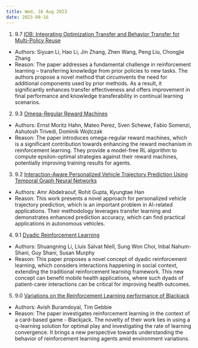 ```yaml
---
title: Wed, 16 Aug 2023
date: 2023-08-16
---
```

1. 9.7 [IOB: Integrating Optimization Transfer and Behavior Transfer for Multi-Policy Reuse](https://arxiv.org/abs/2308.07351)
* Authors: Siyuan Li, Hao Li, Jin Zhang, Zhen Wang, Peng Liu, Chongjie Zhang
* Reason: The paper addresses a fundamental challenge in reinforcement learning – transferring knowledge from prior policies to new tasks. The authors propose a novel method that circumvents the need for additional components used by prior methods. As a result, it significantly enhances transfer effectiveness and offers improvement in final performance and knowledge transferability in continual learning scenarios.

2. 9.3 [Omega-Regular Reward Machines](https://arxiv.org/abs/2308.07469)
* Authors: Ernst Moritz Hahn, Mateo Perez, Sven Schewe, Fabio Somenzi, Ashutosh Trivedi, Dominik Wojtczak
* Reason: The paper introduces omega-regular reward machines, which is a significant contribution towards enhancing the reward mechanism in reinforcement learning. They provide a model-free RL algorithm to compute epsilon-optimal strategies against their reward machines, potentially improving training results for agents.

3. 9.2 [Interaction-Aware Personalized Vehicle Trajectory Prediction Using Temporal Graph Neural Networks](https://arxiv.org/abs/2308.07439)
* Authors: Amr Abdelraouf, Rohit Gupta, Kyungtae Han
* Reason: This work presents a novel approach for personalized vehicle trajectory prediction, which is an important problem in AI-related applications. Their methodology leverages transfer learning and demonstrates enhanced prediction accuracy, which can find practical applications in autonomous vehicles.

4. 9.1 [Dyadic Reinforcement Learning](https://arxiv.org/abs/2308.07843)
* Authors: Shuangning Li, Lluis Salvat Niell, Sung Won Choi, Inbal Nahum-Shani, Guy Shani, Susan Murphy
* Reason: This paper proposes a novel concept of dyadic reinforcement learning, which considers interactions happening in social context, extending the traditional reinforcement learning framework. This new concept can benefit mobile health applications, where such dyads of patient-carer interactions can be critical for improving health outcomes.

5. 9.0 [Variations on the Reinforcement Learning performance of Blackjack](https://arxiv.org/abs/2308.07329)
* Authors: Avish Buramdoyal, Tim Gebbie
* Reason: The paper investigates reinforcement learning in the context of a card-based game - Blackjack. The novelty of their work lies in using a q-learning solution for optimal play and investigating the rate of learning convergence. It brings a new perspective towards understanding the behavior of reinforcement learning agents amid environment variations.


